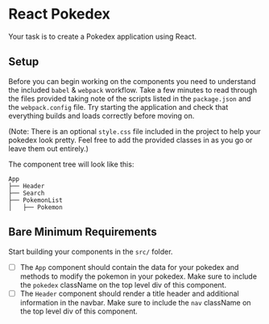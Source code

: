 # React Pokedex

Your task is to create a Pokedex application using React.

## Setup

Before you can begin working on the components you need to understand the included `babel` & `webpack` workflow. Take a few minutes to read through the files provided taking note of the scripts listed in the `package.json` and the `webpack.config` file. Try starting the application and check that everything builds and loads correctly before moving on.

(Note: There is an optional `style.css` file included in the project to help your pokedex look pretty. Feel free to add the provided classes in as you go or leave them out entirely.)

The component tree will look like this:

```
App
├── Header
├── Search
├── PokemonList
│   ├── Pokemon
```

## Bare Minimum Requirements

Start building your components in the `src/` folder. 

- [ ] The `App` component should contain the data for your pokedex and methods to modify the pokemon in your pokedex. Make sure to include the `pokedex` className on the top level div of this component.
- [ ] The `Header` component should render a title header and additional information in the navbar. Make sure to include the `nav` className on the top level div of this component. 
